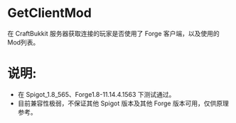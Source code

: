 # GetClientMod
在 CraftBukkit 服务器获取连接的玩家是否使用了 Forge 客户端，以及使用的 Mod列表。

# 说明:
* 在 Spigot_1.8_565、Forge1.8-11.14.4.1563 下测试通过。
* 目前兼容性极弱，不保证其他 Spigot 版本及其他 Forge 版本可用，仅供原理参考。
